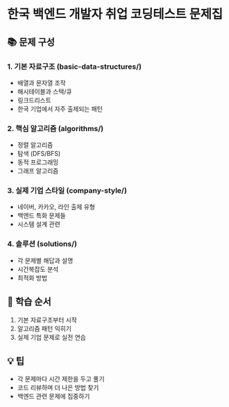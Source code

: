 # 한국 백엔드 개발자 취업 코딩테스트 문제집

## 📚 문제 구성

### 1. 기본 자료구조 (basic-data-structures/)
- 배열과 문자열 조작
- 해시테이블과 스택/큐
- 링크드리스트
- 한국 기업에서 자주 출제되는 패턴

### 2. 핵심 알고리즘 (algorithms/)
- 정렬 알고리즘
- 탐색 (DFS/BFS)
- 동적 프로그래밍
- 그래프 알고리즘

### 3. 실제 기업 스타일 (company-style/)
- 네이버, 카카오, 라인 출제 유형
- 백엔드 특화 문제들
- 시스템 설계 관련

### 4. 솔루션 (solutions/)
- 각 문제별 해답과 설명
- 시간복잡도 분석
- 최적화 방법

## 🎯 학습 순서
1. 기본 자료구조부터 시작
2. 알고리즘 패턴 익히기
3. 실제 기업 문제로 실전 연습

## 💡 팁
- 각 문제마다 시간 제한을 두고 풀기
- 코드 리뷰하며 더 나은 방법 찾기
- 백엔드 관련 문제에 집중하기